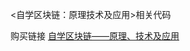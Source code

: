 <自学区块链：原理技术及应用>相关代码

购买链接 [自学区块链——原理、技术及应用](https://union-click.jd.com/jdc?e=&p=JF8BAMwJK1olVQMEUFZUDkMfM2sOGFsTWwIEUl1dOA9IWzFXKwJQGEdAX0BDUA5DX3BTTkRHA1ocUFheCE0RB2kOGFsKBENeCW44XAt1HQpaeDkXFQBdHQI9Dg9xfgheF1clXDYCVV9cC0gSBmsOK2sVWjZDOllZCEgQM244G1wXVQYDUFpfDEgVB18PG1IlXQQLVFlYDkIRCm9mWmslbQUyZG5dOEgnQQFYTgkSCAUBA1pYDk8SBm8BElgXDVYHBglUXxgQVmwISWsXXAcGXW4)
